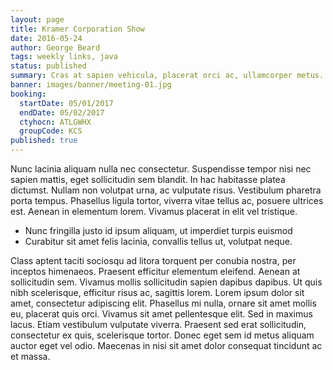 ```yaml
---
layout: page
title: Kramer Corporation Show
date: 2016-05-24
author: George Beard
tags: weekly links, java
status: published
summary: Cras at sapien vehicula, placerat orci ac, ullamcorper metus.
banner: images/banner/meeting-01.jpg
booking:
  startDate: 05/01/2017
  endDate: 05/02/2017
  ctyhocn: ATLGWHX
  groupCode: KCS
published: true
---
```

Nunc lacinia aliquam nulla nec consectetur. Suspendisse tempor nisi nec sapien mattis, eget sollicitudin sem blandit. In hac habitasse platea dictumst. Nullam non volutpat urna, ac vulputate risus. Vestibulum pharetra porta tempus. Phasellus ligula tortor, viverra vitae tellus ac, posuere ultrices est. Aenean in elementum lorem. Vivamus placerat in elit vel tristique.

* Nunc fringilla justo id ipsum aliquam, ut imperdiet turpis euismod
* Curabitur sit amet felis lacinia, convallis tellus ut, volutpat neque.

Class aptent taciti sociosqu ad litora torquent per conubia nostra, per inceptos himenaeos. Praesent efficitur elementum eleifend. Aenean at sollicitudin sem. Vivamus mollis sollicitudin sapien dapibus dapibus. Ut quis nibh scelerisque, efficitur risus ac, sagittis lorem. Lorem ipsum dolor sit amet, consectetur adipiscing elit. Phasellus mi nulla, ornare sit amet mollis eu, placerat quis orci. Vivamus sit amet pellentesque elit. Sed in maximus lacus. Etiam vestibulum vulputate viverra. Praesent sed erat sollicitudin, consectetur ex quis, scelerisque tortor. Donec eget sem id metus aliquam auctor eget vel odio. Maecenas in nisi sit amet dolor consequat tincidunt ac et massa.
